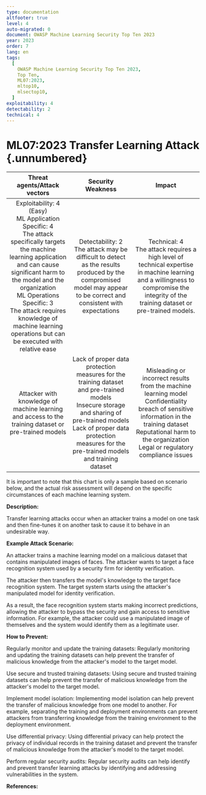 ```yaml
---
type: documentation
altfooter: true
level: 4
auto-migrated: 0
document: OWASP Machine Learning Security Top Ten 2023
year: 2023
order: 7
lang: en
tags:
  [
    OWASP Machine Learning Security Top Ten 2023,
    Top Ten,
    ML07:2023,
    mltop10,
    mlsectop10,
  ]
exploitability: 4
detectability: 2
technical: 4
---
```


# ML07:2023 Transfer Learning Attack {.unnumbered}

|                                                                                                                                                   Threat agents/Attack vectors                                                                                                                                                   |                                                                                                            Security Weakness                                                                                                             |                                                                                                            Impact                                                                                                            |
| :------------------------------------------------------------------------------------------------------------------------------------------------------------------------------------------------------------------------------------------------------------------------------------------------------------------------------: | :--------------------------------------------------------------------------------------------------------------------------------------------------------------------------------------------------------------------------------------: | :--------------------------------------------------------------------------------------------------------------------------------------------------------------------------------------------------------------------------: |
| Exploitability: 4 (Easy)<br>ML Application Specific: 4<br>The attack specifically targets the machine learning application and can cause significant harm to the model and the organization <br>ML Operations Specific: 3<br>The attack requires knowledge of machine learning operations but can be executed with relative ease |                                   Detectability: 2<br>The attack may be difficult to detect as the results produced by the compromised model may appear to be correct and consistent with expectations                                   |                Technical: 4 <br>The attack requires a high level of technical expertise in machine learning and a willingness to compromise the integrity of the training dataset or pre-trained models.<br>                 |
|                                                                                                               Attacker with knowledge of machine learning and access to the training dataset or pre-trained models                                                                                                               | Lack of proper data protection measures for the training dataset and pre-trained models<br>Insecure storage and sharing of pre-trained models<br>Lack of proper data protection measures for the pre-trained models and training dataset | Misleading or incorrect results from the machine learning model<br>Confidentiality breach of sensitive information in the training dataset<br>Reputational harm to the organization<br>Legal or regulatory compliance issues |

It is important to note that this chart is only a sample based on scenario
below, and the actual risk assessment will depend on the specific circumstances
of each machine learning system.

**Description:**

Transfer learning attacks occur when an attacker trains a model on one task and
then fine-tunes it on another task to cause it to behave in an undesirable way.

**Example Attack Scenario:**

An attacker trains a machine learning model on a malicious dataset that contains
manipulated images of faces. The attacker wants to target a face recognition
system used by a security firm for identity verification.

The attacker then transfers the model's knowledge to the target face recognition
system. The target system starts using the attacker's manipulated model for
identity verification.

As a result, the face recognition system starts making incorrect predictions,
allowing the attacker to bypass the security and gain access to sensitive
information. For example, the attacker could use a manipulated image of
themselves and the system would identify them as a legitimate user.

**How to Prevent:**

Regularly monitor and update the training datasets: Regularly monitoring and
updating the training datasets can help prevent the transfer of malicious
knowledge from the attacker\'s model to the target model.

Use secure and trusted training datasets: Using secure and trusted training
datasets can help prevent the transfer of malicious knowledge from the
attacker\'s model to the target model.

Implement model isolation: Implementing model isolation can help prevent the
transfer of malicious knowledge from one model to another. For example,
separating the training and deployment environments can prevent attackers from
transferring knowledge from the training environment to the deployment
environment.

Use differential privacy: Using differential privacy can help protect the
privacy of individual records in the training dataset and prevent the transfer
of malicious knowledge from the attacker's model to the target model.

Perform regular security audits: Regular security audits can help identify and
prevent transfer learning attacks by identifying and addressing vulnerabilities
in the system.

**References:**
